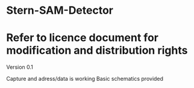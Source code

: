 # Stern-SAM-Detector
# Refer to licence document for modification and distribution rights

Version 0.1

Capture and adress/data is working
Basic schematics provided



